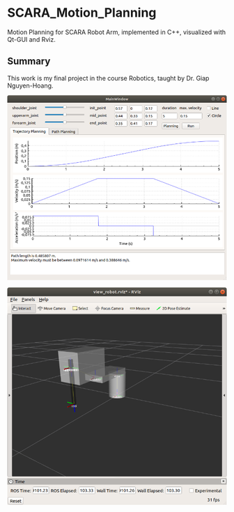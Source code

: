 # SCARA_Motion_Planning
Motion Planning for SCARA Robot Arm, implemented in C++, visualized with Qt-GUI and Rviz.

## Summary
This work is my final project in the course Robotics, taught by Dr. Giap Nguyen-Hoang.

<p align="center">
  <img src="GUI.png" width="800" alt="accessibility text">
</p>
<p align="center">
  <img src="Rviz.png" width="800" alt="accessibility text">
</p>
